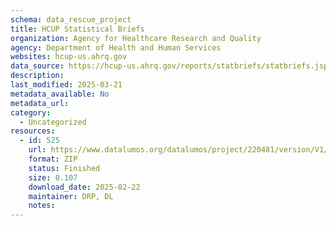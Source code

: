 ```yaml
---
schema: data_rescue_project 
title: HCUP Statistical Briefs
organization: Agency for Healthcare Research and Quality
agency: Department of Health and Human Services
websites: hcup-us.ahrq.gov
data_source: https://hcup-us.ahrq.gov/reports/statbriefs/statbriefs.jsp
description: 
last_modified: 2025-03-21
metadata_available: No
metadata_url: 
category:
  - Uncategorized
resources:
  - id: 525
    url: https://www.datalumos.org/datalumos/project/220481/version/V1/view
    format: ZIP
    status: Finished
    size: 0.107
    download_date: 2025-02-22
    maintainer: DRP, DL
    notes: 
---
```

